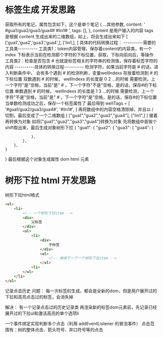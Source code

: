 # 标签生成  开发思路
获取所有的笔记，属性包含如下，这个是单个笔记
{
    ...其他参数,
    content: ' #gua1/gua2/gua3/gua4# #lin1# ',
    tags: [],
},
content 是用户输入的内容
tags    是根据 content 生成出来的二维数组，如上，将会生成出来如下
[
    ['gua1','gua2','gua3','gua4',],
    ['lin1,],
]
具体的代码转换过程：
----------需要的工具类----------
工具类1：token内容管理，保存着content的内容类，有一个 index 下标表示当前在检测那个字符的下标位置，获取，下标向前向后，等操作
工具类2：检查是否包含 # 也就是标签相关的字符串的检测值，保存着标签字符的内容
----------具体的转换过程----------
检测字符，如果当前字符是 # 的话，进入判断条件中， 会有多个遇到 # 的检测判断，变量wellIndexs 存放着检测到 # 的下标位置
双数遇到 # 的时候，  wellIndexs 的长度是 0 2 ...的时候
需要检测，上一个字符"是"空格，当前"是" # ，下一个字符"不是"空格，是的话，保存#的下标位置
单数遇到 # 的时候，  wellIndexs 的长度是 1 3 ...的时候
需要检测，上一个字符"不是"空格，当前"是" # ，下一个字符"是"空格，是的话，保存#的下标位置
当单数检测成功之后，保存一个标签属性了
最后得到
wellTags = [
    '#gua1/gua2/gua3/gua4#',
    '#lin1#',
]
再将数组中的内容空格清除掉，并且以 / 切割，最后变成了一个二维数组
[
    ["gua1","gua2","gua3","gua4"],
    ["lin1",]
]
接着再转换为对象
如将["gua1","gua2","gua3","gua4"]转换为对象
先将数组中首挨个shift取出来，最后生成对象树形下拉
{
    "gua1": {
        "gua2": {
            "gua3": {
                "gua4": {

                },
            },
        },
    }
}
最后根据这个对象生成属性 dom html 元素



# 树形下拉 html 开发思路

树形下拉html格式
```html
<ul>
    <li>
        <!-- 一个树形下拉item -->
        <div>
            父标签
        </div>
        <ul>
            <li>
                <div>
                    子标签
                </div>
                <ul>
                    <!-- 继续下一个一个树形下拉item -->
                </ul>
            <li>
        </ul>
    </li>
</ul>
```
记录点击历史
问题：
每一次标签的生成，都会是全新的dom，但是用户展开过的下拉和高亮点击过的标签，会消失掉

解决：
有一个记录点击过的历史记录类
再渲染新的标签dom元素前，先记录已经展开过的下拉ul和激活高亮的单个选项li


一个事件绑定实现判断多个点击（利用 addEventListener 的冒泡事件）
点击范围有：树的整体点击、箭头符号、井口符号等的点击

